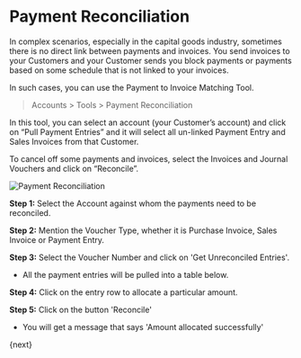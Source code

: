 # Payment Reconciliation

In complex scenarios, especially in the capital goods industry, sometimes there is no direct link between payments and invoices. You send invoices to your Customers and your Customer sends you block payments or payments based on some schedule that is not linked to your invoices.

In such cases, you can use the Payment to Invoice Matching Tool.

> Accounts > Tools > Payment Reconciliation

In this tool, you can select an account (your Customer’s account) and click on “Pull Payment Entries” and it will select all un-linked Payment Entry and Sales Invoices from that Customer.

To cancel off some payments and invoices, select the Invoices and Journal Vouchers and click on “Reconcile”.

<img class="screenshot" alt="Payment Reconciliation" src="{{docs_base_url}}/assets/img/accounts/payment-reconcile-tool.png">

__Step 1:__ Select the Account against whom the payments need to be reconciled.

__Step 2:__ Mention the Voucher Type, whether it is Purchase Invoice, Sales
Invoice or Payment Entry.

__Step 3:__ Select the Voucher Number and click on 'Get Unreconciled Entries'.  

* All the payment entries will be pulled into a table below.

__Step 4:__ Click on the entry row to allocate a particular amount.

__Step 5:__ Click on the button 'Reconcile'

* You will get a message that says 'Amount allocated successfully'

{next}
